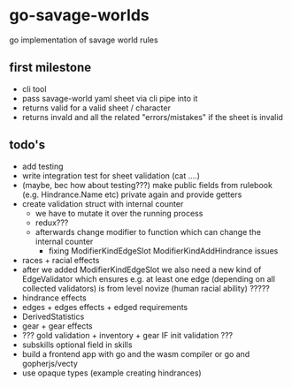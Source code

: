 # go-savage-worlds
go implementation of savage world rules

## first milestone
- cli tool
- pass savage-world yaml sheet via cli pipe into it
- returns valid for a valid sheet / character
- returns invald and all the related "errors/mistakes" if the sheet is invalid

## todo's
- add testing
- write integration test for sheet validation (cat ....)
- (maybe, bec how about testing???) make public fields from rulebook (e.g. Hindrance.Name etc) private again and provide getters
- create validation struct with internal counter
    - we have to mutate it over the running process
    - redux???
    - afterwards change modifier to function which can change the internal counter
        - fixing ModifierKindEdgeSlot ModifierKindAddHindrance issues
- races + racial effects
- after we added ModifierKindEdgeSlot we also need a new kind of EdgeValidator which ensures e.g. at least one edge (depending on all collected validators) is from level novize (human racial ability) ?????
- hindrance effects
- edges + edges effects + edged requirements
- DerivedStatistics
- gear + gear effects
- ??? gold validation + inventory + gear IF init validation ???
- subskills optional field in skills
- build a frontend app with go and the wasm compiler or go and gopherjs/vecty
- use opaque types (example creating hindrances)
